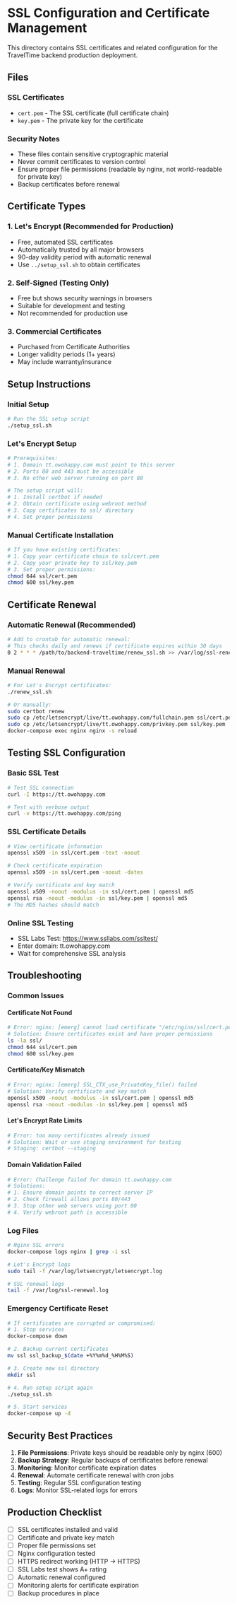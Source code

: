 # SSL Configuration and Certificate Management

This directory contains SSL certificates and related configuration for the TravelTime backend production deployment.

## Files

### SSL Certificates
- `cert.pem` - The SSL certificate (full certificate chain)
- `key.pem` - The private key for the certificate

### Security Notes
- These files contain sensitive cryptographic material
- Never commit certificates to version control
- Ensure proper file permissions (readable by nginx, not world-readable for private key)
- Backup certificates before renewal

## Certificate Types

### 1. Let's Encrypt (Recommended for Production)
- Free, automated SSL certificates
- Automatically trusted by all major browsers
- 90-day validity period with automatic renewal
- Use `../setup_ssl.sh` to obtain certificates

### 2. Self-Signed (Testing Only)
- Free but shows security warnings in browsers
- Suitable for development and testing
- Not recommended for production use

### 3. Commercial Certificates
- Purchased from Certificate Authorities
- Longer validity periods (1+ years)
- May include warranty/insurance

## Setup Instructions

### Initial Setup
```bash
# Run the SSL setup script
./setup_ssl.sh
```

### Let's Encrypt Setup
```bash
# Prerequisites:
# 1. Domain tt.owohappy.com must point to this server
# 2. Ports 80 and 443 must be accessible
# 3. No other web server running on port 80

# The setup script will:
# 1. Install certbot if needed
# 2. Obtain certificate using webroot method
# 3. Copy certificates to ssl/ directory
# 4. Set proper permissions
```

### Manual Certificate Installation
```bash
# If you have existing certificates:
# 1. Copy your certificate chain to ssl/cert.pem
# 2. Copy your private key to ssl/key.pem
# 3. Set proper permissions:
chmod 644 ssl/cert.pem
chmod 600 ssl/key.pem
```

## Certificate Renewal

### Automatic Renewal (Recommended)
```bash
# Add to crontab for automatic renewal:
# This checks daily and renews if certificate expires within 30 days
0 2 * * * /path/to/backend-traveltime/renew_ssl.sh >> /var/log/ssl-renewal.log 2>&1
```

### Manual Renewal
```bash
# For Let's Encrypt certificates:
./renew_ssl.sh

# Or manually:
sudo certbot renew
sudo cp /etc/letsencrypt/live/tt.owohappy.com/fullchain.pem ssl/cert.pem
sudo cp /etc/letsencrypt/live/tt.owohappy.com/privkey.pem ssl/key.pem
docker-compose exec nginx nginx -s reload
```

## Testing SSL Configuration

### Basic SSL Test
```bash
# Test SSL connection
curl -I https://tt.owohappy.com

# Test with verbose output
curl -v https://tt.owohappy.com/ping
```

### SSL Certificate Details
```bash
# View certificate information
openssl x509 -in ssl/cert.pem -text -noout

# Check certificate expiration
openssl x509 -in ssl/cert.pem -noout -dates

# Verify certificate and key match
openssl x509 -noout -modulus -in ssl/cert.pem | openssl md5
openssl rsa -noout -modulus -in ssl/key.pem | openssl md5
# The MD5 hashes should match
```

### Online SSL Testing
- SSL Labs Test: https://www.ssllabs.com/ssltest/
- Enter domain: tt.owohappy.com
- Wait for comprehensive SSL analysis

## Troubleshooting

### Common Issues

#### Certificate Not Found
```bash
# Error: nginx: [emerg] cannot load certificate "/etc/nginx/ssl/cert.pem"
# Solution: Ensure certificates exist and have proper permissions
ls -la ssl/
chmod 644 ssl/cert.pem
chmod 600 ssl/key.pem
```

#### Certificate/Key Mismatch
```bash
# Error: nginx: [emerg] SSL_CTX_use_PrivateKey_file() failed
# Solution: Verify certificate and key match
openssl x509 -noout -modulus -in ssl/cert.pem | openssl md5
openssl rsa -noout -modulus -in ssl/key.pem | openssl md5
```

#### Let's Encrypt Rate Limits
```bash
# Error: too many certificates already issued
# Solution: Wait or use staging environment for testing
# Staging: certbot --staging
```

#### Domain Validation Failed
```bash
# Error: Challenge failed for domain tt.owohappy.com
# Solutions:
# 1. Ensure domain points to correct server IP
# 2. Check firewall allows ports 80/443
# 3. Stop other web servers using port 80
# 4. Verify webroot path is accessible
```

### Log Files
```bash
# Nginx SSL errors
docker-compose logs nginx | grep -i ssl

# Let's Encrypt logs
sudo tail -f /var/log/letsencrypt/letsencrypt.log

# SSL renewal logs
tail -f /var/log/ssl-renewal.log
```

### Emergency Certificate Reset
```bash
# If certificates are corrupted or compromised:
# 1. Stop services
docker-compose down

# 2. Backup current certificates
mv ssl ssl_backup_$(date +%Y%m%d_%H%M%S)

# 3. Create new ssl directory
mkdir ssl

# 4. Run setup script again
./setup_ssl.sh

# 5. Start services
docker-compose up -d
```

## Security Best Practices

1. **File Permissions**: Private keys should be readable only by nginx (600)
2. **Backup Strategy**: Regular backups of certificates before renewal
3. **Monitoring**: Monitor certificate expiration dates
4. **Renewal**: Automate certificate renewal with cron jobs
5. **Testing**: Regular SSL configuration testing
6. **Logs**: Monitor SSL-related logs for errors

## Production Checklist

- [ ] SSL certificates installed and valid
- [ ] Certificate and private key match
- [ ] Proper file permissions set
- [ ] Nginx configuration tested
- [ ] HTTPS redirect working (HTTP → HTTPS)
- [ ] SSL Labs test shows A+ rating
- [ ] Automatic renewal configured
- [ ] Monitoring alerts for certificate expiration
- [ ] Backup procedures in place

